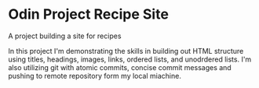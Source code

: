 # Odin Project Recipe Site

A project building a site for recipes

In this project I'm demonstrating the skills in building out HTML structure using titles, headings, images, links, ordered lists, and unodrdered lists. I'm also utilizing git with atomic commits, concise commit messages and pushing to remote repository form my local miachine.
